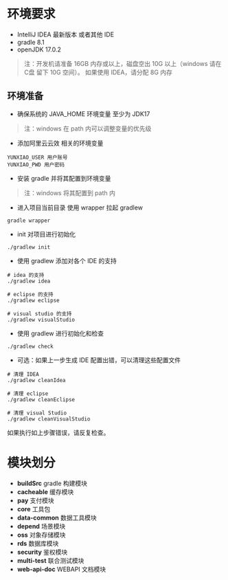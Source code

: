 # 环境要求

- IntelliJ IDEA 最新版本 或者其他 IDE
- gradle 8.1
- openJDK 17.0.2

> 注：开发机请准备 16GB 内存或以上，磁盘空出 10G 以上（windows 请在 C盘 留下 10G
> 空间）。
> 如果使用 IDEA，请分配 8G 内存

## 环境准备

- 确保系统的 JAVA_HOME 环境变量 至少为 JDK17

> 注：windows 在 path 内可以调整变量的优先级

- 添加阿里云云效 相关的环境变量

```text
YUNXIAO_USER 用户账号
YUNXIAO_PWD 用户密码
```

- 安装 gradle 并将其配置到环境变量

> 注：windows 将其配置到 path 内

- 进入项目当前目录 使用 wrapper 拉起 gradlew

```shell
gradle wrapper
```

- init 对项目进行初始化

```shell
./gradlew init
```

- 使用 gradlew 添加对各个 IDE 的支持

```shell
# idea 的支持
./gradlew idea

# eclipse 的支持
./gradlew eclipse

# visual studio 的支持
./gradlew visualStudio
```

- 使用 gradlew 进行初始化和检查

```shell
./gradlew check
```

- 可选：如果上一步生成 IDE 配置出错，可以清理这些配置文件

```shell
# 清理 IDEA
./gradlew cleanIdea

# 清理 eclipse
./gradlew cleanEclipse

# 清理 visual Studio
./gradlew cleanVisualStudio
```

如果执行如上步骤错误，请反复检查。

# 模块划分

- **buildSrc** gradle 构建模块
- **cacheable** 缓存模块
- **pay** 支付模块
- **core** 工具包
- **data-common** 数据工具模块
- **depend** 场景模块
- **oss** 对象存储模块
- **rds** 数据库模块
- **security** 鉴权模块
- **multi-test** 联合测试模块
- **web-api-doc** WEBAPI 文档模块

